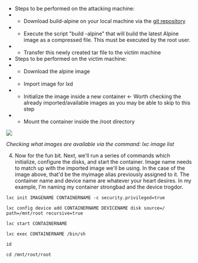 - Steps to be performed on the attacking machine:
- - Download build-alpine on your local machine via the [git repository](https://github.com/lxd-images/alpine-3-7-apache-php5-6)
-  - Execute the script "build -alpine" that will build the latest Alpine image as a compressed file. This must be executed by the root user.
- - Transfer this newly created tar file to the victim machine
- Steps to be performed on the victim machine:
- - Download the alpine image
- - Import image for lxd
- - Initialize the image inside a new container <- Worth checking the already imported/available images as you may be able to skip to this step
- - Mount the container inside the /root directory

  

![](https://i.imgur.com/CpTIK5V.png)  

_Checking what images are available via the command: lxc image list_

4. Now for the fun bit. Next, we'll run a series of commands which initialize, configure the disks, and start the container. Image name needs to match up with the imported image we'll be using. In the case of the image above, that'd be the myimage alias previously assigned to it. The container name and device name are whatever your heart desires. In my example, I'm naming my container strongbad and the device trogdor.

  
```
lxc init IMAGENAME CONTAINERNAME -c security.privileged=true

lxc config device add CONTAINERNAME DEVICENAME disk source=/ path=/mnt/root recursive=true

lxc start CONTAINERNAME

lxc exec CONTAINERNAME /bin/sh

id

cd /mnt/root/root
```